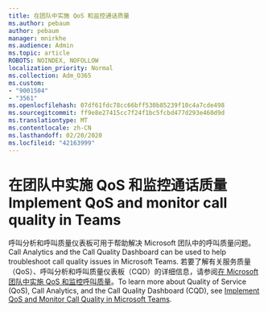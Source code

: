 ```yaml
---
title: 在团队中实施 QoS 和监控通话质量
ms.author: pebaum
author: pebaum
manager: mnirkhe
ms.audience: Admin
ms.topic: article
ROBOTS: NOINDEX, NOFOLLOW
localization_priority: Normal
ms.collection: Adm_O365
ms.custom:
- "9001504"
- "3561"
ms.openlocfilehash: 07df61fdc78cc66bff530b85239f10c4a7cde498
ms.sourcegitcommit: ff9e8e27415cc7f24f1bc5fcbd477d293e460d9d
ms.translationtype: MT
ms.contentlocale: zh-CN
ms.lasthandoff: 02/20/2020
ms.locfileid: "42163999"
---
```

# <a name="implement-qos-and-monitor-call-quality-in-teams"></a><span data-ttu-id="b2699-102">在团队中实施 QoS 和监控通话质量</span><span class="sxs-lookup"><span data-stu-id="b2699-102">Implement QoS and monitor call quality in Teams</span></span>

<span data-ttu-id="b2699-103">呼叫分析和呼叫质量仪表板可用于帮助解决 Microsoft 团队中的呼叫质量问题。</span><span class="sxs-lookup"><span data-stu-id="b2699-103">Call Analytics and the Call Quality Dashboard can be used to help troubleshoot call quality issues in Microsoft Teams.</span></span> <span data-ttu-id="b2699-104">若要了解有关服务质量（QoS）、呼叫分析和呼叫质量仪表板（CQD）的详细信息，请参阅[在 Microsoft 团队中实施 QoS 和监控呼叫质量](https://docs.microsoft.com/en-us/microsoftteams/monitor-call-quality-qos)。</span><span class="sxs-lookup"><span data-stu-id="b2699-104">To learn more about Quality of Service (QoS), Call Analytics, and the Call Quality Dashboard (CQD), see [Implement QoS and Monitor Call Quality in Microsoft Teams](https://docs.microsoft.com/en-us/microsoftteams/monitor-call-quality-qos).</span></span> 
